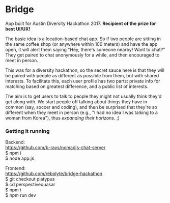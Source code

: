 # Bridge 

App built for Austin Diversity Hackathon 2017. **Recipient of the prize for best UI/UX!**

The basic idea is a location-based chat app. So if two people are sitting in the same coffee shop (or anywhere within 100 meters) and have the app open, it will alert them saying "Hey, there's someone nearby! Want to chat?" They get paired to chat anonymously for a while, and then encouraged to meet in person. 

This was for a diversity hackathon, so the secret sauce here is that they will be paired with people as different as possible from them, but with shared interests. To facilitate this, each user profile has two parts: private info for matching based on greatest difference, and a public list of interests.

The aim is to get users to talk to people they might not usually think they'd get along with. We start people off talking about things they have in common (say, soccer and coding), and then be surprised that they're so different when they meet in person (e.g., "I had no idea I was talking to a woman from Korea"), thus _expanding their horizons._ ;)


### Getting it running

Backend:  
https://github.com/b-rays/nomadjs-chat-server  
$ npm i  
$ node app.js  

Frontend:  
https://github.com/rebolyte/bridge-hackathon  
$ git checkout platypus  
$ cd perspectivequasar  
$ npm i  
$ npm run dev  
